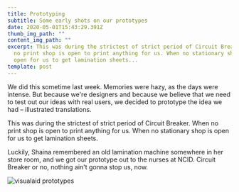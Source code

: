 ```yaml
---
title: Prototyping
subtitle: Some early shots on our prototypes
date: 2020-05-01T15:43:29.391Z
thumb_img_path: ""
content_img_path: ""
excerpt: This was during the strictest of strict period of Circuit Breaker. When
  no print shop is open to print anything for us. When no stationary shop is
  open for us to get lamination sheets...
template: post
---
```

We did this sometime last week. Memories were hazy, as the days were intense. But because we're designers and because we believe that we need to test out our ideas with real users, we decided to prototype the idea we had – illustrated translations. 

This was during the strictest of strict period of Circuit Breaker. When no print shop is open to print anything for us. When no stationary shop is open for us to get lamination sheets. 

Luckily, Shaina remembered an old lamination machine somewhere in her store room, and we got our prototype out to the nurses at NCID. Circuit Breaker or no, nothing ain't gonna stop us, now.

![visualaid prototypes](/images/img_3183.jpg)